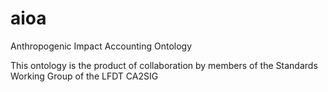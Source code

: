 # aioa
Anthropogenic Impact Accounting Ontology

This ontology is the product of collaboration by members of the Standards Working Group of the LFDT CA2SIG 

